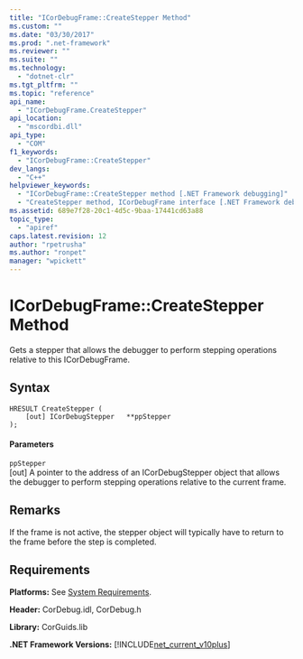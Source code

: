 ```yaml
---
title: "ICorDebugFrame::CreateStepper Method"
ms.custom: ""
ms.date: "03/30/2017"
ms.prod: ".net-framework"
ms.reviewer: ""
ms.suite: ""
ms.technology: 
  - "dotnet-clr"
ms.tgt_pltfrm: ""
ms.topic: "reference"
api_name: 
  - "ICorDebugFrame.CreateStepper"
api_location: 
  - "mscordbi.dll"
api_type: 
  - "COM"
f1_keywords: 
  - "ICorDebugFrame::CreateStepper"
dev_langs: 
  - "C++"
helpviewer_keywords: 
  - "ICorDebugFrame::CreateStepper method [.NET Framework debugging]"
  - "CreateStepper method, ICorDebugFrame interface [.NET Framework debugging]"
ms.assetid: 689e7f28-20c1-4d5c-9baa-17441cd63a88
topic_type: 
  - "apiref"
caps.latest.revision: 12
author: "rpetrusha"
ms.author: "ronpet"
manager: "wpickett"
---
```

# ICorDebugFrame::CreateStepper Method
Gets a stepper that allows the debugger to perform stepping operations relative to this ICorDebugFrame.  
  
## Syntax  
  
```  
HRESULT CreateStepper (  
    [out] ICorDebugStepper   **ppStepper  
);  
```  
  
#### Parameters  
 `ppStepper`  
 [out] A pointer to the address of an ICorDebugStepper object that allows the debugger to perform stepping operations relative to the current frame.  
  
## Remarks  
 If the frame is not active, the stepper object will typically have to return to the frame before the step is completed.  
  
## Requirements  
 **Platforms:** See [System Requirements](../../../../docs/framework/get-started/system-requirements.md).  
  
 **Header:** CorDebug.idl, CorDebug.h  
  
 **Library:** CorGuids.lib  
  
 **.NET Framework Versions:** [!INCLUDE[net_current_v10plus](../../../../includes/net-current-v10plus-md.md)]
